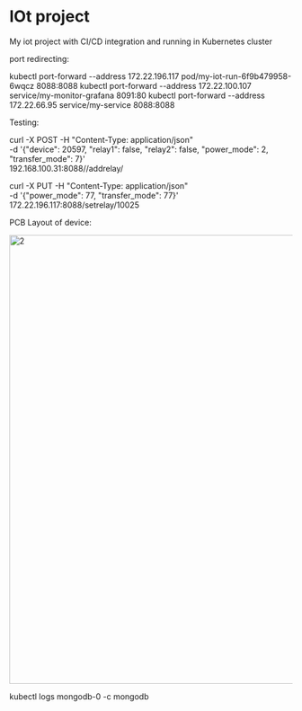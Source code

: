 # IOt project

My iot project with CI/CD integration and running in Kubernetes cluster


port redirecting:

kubectl port-forward --address 172.22.196.117 pod/my-iot-run-6f9b479958-6wqcz 8088:8088
kubectl port-forward --address 172.22.100.107 service/my-monitor-grafana 8091:80
kubectl port-forward --address 172.22.66.95 service/my-service 8088:8088


Testing:

curl -X POST -H "Content-Type: application/json" \
    -d '{"device": 20597, "relay1": false, "relay2": false, "power_mode": 2, "transfer_mode": 7}' \
    192.168.100.31:8088//addrelay/
    
curl -X PUT -H "Content-Type: application/json" \
    -d '{"power_mode": 77, "transfer_mode": 77}' \
    172.22.196.117:8088/setrelay/10025

PCB Layout of device:

<img width="799" alt="2" src="https://user-images.githubusercontent.com/64518378/125844978-dd35f54c-6c29-42c0-bfd5-5ef47cc1e5ab.png">


kubectl logs mongodb-0 -c mongodb
